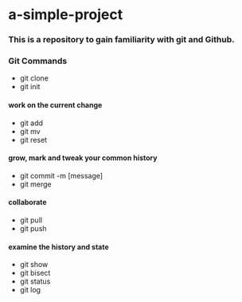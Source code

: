 # a-simple-project
### This is a repository to gain familiarity with git and Github.

### Git Commands
* git clone
* git init

#### work on the current change
* git add
* git mv
* git reset


#### grow, mark and tweak your common history
* git commit -m [message]
* git merge

#### collaborate
* git pull
* git push

#### examine the history and state
* git show
* git bisect
* git status
* git log
####
